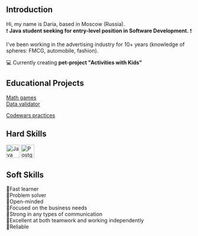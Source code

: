 ## Introduction
Hi, my name is Daria, based in Moscow (Russia).  
❗ **Java student seeking for entry-level position in Software Development.** ❗  

I've been working in the advertising industry for 10+ years (knowledge of spheres: FMCG, automobile, fashion).

💻 Currently creating **pet-project "Activities with Kids"**


## Educational Projects
[Math games](https://github.com/dtarakanova/Math-games)  
[Data validator](https://github.com/dtarakanova/java-project-78)  

[Codewars practices](https://www.codewars.com/users/dtarakanova)


## Hard Skills

<p align="left">
<a href="https://www.oracle.com/java/" target="_blank" rel="noreferrer"><img src="https://raw.githubusercontent.com/danielcranney/readme-generator/main/public/icons/skills/java-colored.svg" width="36" height="36" alt="Java" /></a>
<a href="https://www.postgresql.org/" target="_blank" rel="noreferrer"><img src="https://raw.githubusercontent.com/danielcranney/readme-generator/main/public/icons/skills/postgresql-colored.svg" width="36" height="36" alt="PostgreSQL" /></a>
</p>

## Soft Skills
🔹Fast learner  
🔹Problem solver  
🔹Open-minded  
🔹Focused on the business needs  
🔹Strong in any types of communication  
🔹Excellent at both teamwork and working independently  
🔹Reliable  






